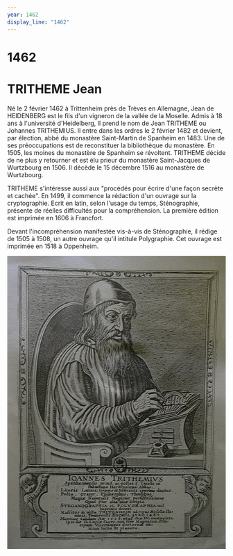```yaml
---
year: 1462
display_line: "1462"
---
```


# 1462
# TRITHEME Jean

Né le 2 février 1462 à Trittenheim près de Trèves en Allemagne, Jean de HEIDENBERG est le fils d'un vigneron de la vallée de la Moselle.
Admis à 18 ans à l'université d'Heidelberg, Il prend le nom de Jean TRITHEME ou Johannes TRITHEMIUS. Il entre dans les ordres le 2 février 1482 et devient, par élection, abbé du monastère Saint-Martin de  Spanheim en 1483.
Une de ses préoccupations est de reconstituer la bibliothèque du monastère. En 1505, les moines du monastère de  Spanheim se révoltent. TRITHEME décide de ne plus y retourner et est élu prieur du monastère Saint-Jacques de Wurtzbourg en 1506. Il décède le 15 décembre 1516 au monastère de Wurtzbourg.

TRITHEME s'intéresse aussi aux "procédés pour écrire d'une façon secrète et cachée". En 1499, il commence la rédaction d'un ouvrage sur la cryptographie. Ecrit en latin, selon l'usage du temps, Sténographie, présente de réelles difficultés pour la compréhension. La première édition est imprimée en 1606 à Francfort.

Devant l'incompréhension manifestée vis-à-vis de Sténographie,  il rédige de 1505 à 1508, un autre ouvrage qu'il intitule Polygraphie. Cet ouvrage est imprimée en 1518 à Oppenheim.

![alt text](/img/1462/Trithème.jpg "Trithème Jean")